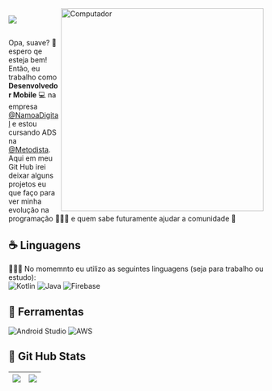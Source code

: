 <img src="https://raw.githubusercontent.com/MicaelliMedeiros/micaellimedeiros/master/image/computer-illustration.png" min-width="400px" max-width="400px" width="400px" align="right" alt="Computador">

<p align="left">
  
  <a href="https://www.linkedin.com/in/fabriciozamora/" alt="Linkedin">
    <img src="https://img.shields.io/badge/-Linkedin-6610F2?style=for-the-badge&logo=Linkedin&logoColor=FFFFFF&link=https://www.linkedin.com/in/fabriciozamora/"/>
  </a>
  

## <p align="left"> 
  Opa, suave? 🤙 espero qe esteja bem! </br>
  Então, eu trabalho como <strong>Desenvolvedor Mobile</strong> 💻 na empresa [@NamoaDigital](https://github.com/Namoa-Digital) e estou cursando ADS na [@Metodista]().</br>
  Aqui em meu </strong>Git Hub</strong> irei deixar alguns projetos eu que faço para ver minha evolução na programação 🧑🏾‍🎓 e quem sabe futuramente ajudar a comunidade 👥<br>
</p>

 ## ☕ Linguagens 
  👨🏾‍💻 No momemnto eu utilizo as seguintes linguagens (seja para trabalho ou estudo):</br>
  ![Kotlin](https://img.shields.io/badge/kotlin-%237F52FF.svg?style=for-the-badge&logo=kotlin&logoColor=white)
  ![Java](https://img.shields.io/badge/java-%23ED8B00.svg?style=for-the-badge&logo=java&logoColor=white)
  ![Firebase](https://img.shields.io/badge/Firebase-039BE5?style=for-the-badge&logo=Firebase&logoColor=white)
 

 ## 🧰 Ferramentas 
![Android Studio](https://img.shields.io/badge/Android%20Studio-3DDC84.svg?style=for-the-badge&logo=android-studio&logoColor=white)
![AWS](https://img.shields.io/badge/AWS-%23FF9900.svg?style=for-the-badge&logo=amazon-aws&logoColor=white)
  
 ## 🎯 Git Hub Stats 
  | ![](http://github-profile-summary-cards.vercel.app/api/cards/profile-details?username=choicedev&theme=github_dark) | ![](http://github-profile-summary-cards.vercel.app/api/cards/stats?username=choicedev&theme=github_dark) |
| :-: | :-: |
</p>  
